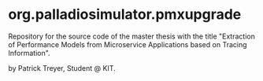 # org.palladiosimulator.pmxupgrade

Repository for the source code of the master thesis with the title "Extraction of Performance Models from Microservice Applications based on Tracing Information".

by Patrick Treyer, Student @ KIT.
